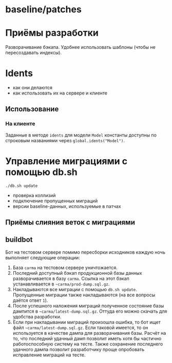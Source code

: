 # baseline/patches

# Приёмы разработки

Разворачивание бэкапа. Удобнее использовать шаблоны (чтобы не пересоздавать индексы).

# Idents

* как они делаются
* как использовать их на сервере и клиенте

## Использование

### На клиенте

Заданные в методе `idents` для модели `Model` константы доступны по строковым названиями через `global.idents("Model")`.

# Управление миграциями с помощью db.sh

```
./db.sh update
```

* проверка коллизий
* подключение пропущенных миграций
* версии baseline-данных, используемые в патчах

## Приёмы слияния веток с миграциями

## buildbot

Бот на тестовом сервере помимо пересборки исходников каждую ночь выполняет следующие операции:

1. База `carma` на тестовом сервере уничтожается.
2. Последний доступный бэкап продукционной базы данных разворачивается в базу `carma`. Ссылка на этот бэкап устанавливается в `~carma/prod-dump.sql.gz`.
3. Накладываются все миграции с помощью `db.sh update`. Пропущенные миграции также накладываются (на все вопросы даётся ответ `1`).
4. После успешного наложения миграций полученное состояние базы дампится в `~carma/latest-dump.sql.gz`. Оттуда его можно скачать для удобства разработки.
4. Если при накладывании миграций произошла ошибка, то бот ищет файл `~carma/latest-dump.sql.gz`. Если таковой имеется, то он используется в качестве дампа для разворачивания базы. Расчёт на то, что последний удачный дамп позволит иметь хотя бы частично работоспособную систему на тесте. Также сохранение последнего удачного дампа позволит разработчику проще опробовать исправление миграций на тесте.